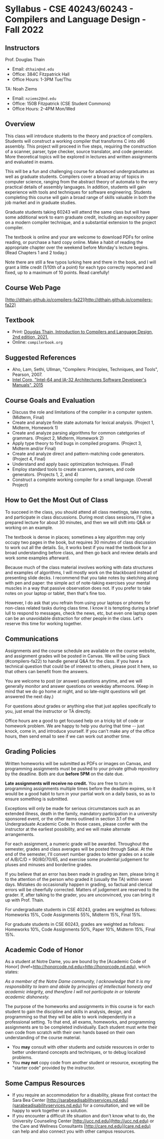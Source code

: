 # Syllabus - CSE 40243/60243 - Compilers and Language Design - Fall 2022

## Instructors

Prof. Douglas Thain
- Email: `dthain@nd.edu`
- Office: 384C Fitzpatrick Hall
- Office Hours: 1-3PM Tue/Thu

TA: Noah Ziems
- Email: `nziems2@nd.edu`
- Office: 150B Fitzpatrick (CSE Student Commons)
- Office Hours: 2-4PM Mon/Wed

## Overview

This class will introduce students to the theory and practice of compilers.
Students will construct a working compiler
that transforms C into x86 assembly.  This project will proceed in five
steps, requiring the construction of a scanner, parser, type checker,
source translator, and code generator.   More theoretical topics will
be explored in lectures and written assignments and evaluated in exams.

This will be a fun and challenging course for advanced undergraduates
as well as graduate students.  Compilers cover a broad array of topics in computer
science, ranging from the abstract theory of automata to the very practical details
of assembly languages.   In addition, students will gain experience with tools
and techniques for software engineering.
Students completing this course will gain a broad range of skills valuable
in both the job market and in graduate studies.

Graduate students taking 60243 will attend the same class but will have
some additional work to earn graduate credit, including an expository
paper on a modern compiler technique, and a substantial extension to
the project compiler.

The textbook is online and your are welcome to download 
PDFs for online reading, or purchase a hard copy online.
Make a habit of reading the appropriate chapter over the weekend before
Monday's lecture begins.  (Read Chapters 1 and 2 today.)

Note there are still a few typos lurking here and there in the book,
and I will grant a little credit (1/10th of a point) for each typo
correctly reported and fixed, up to a maximum of 10 points.  Read carefully!

## Course Web Page

[http://dthain.github.io/compilers-fa22](http://dthain.github.io/compilers-fa22)

## Textbook

- Print: [Douglas Thain, Introduction to Compilers and Language Design, 2nd edition, 2021.](http://compilerbook.org)
- Online: `compilerbook.org`

## Suggested References
- Aho, Lam, Sethi, Ullman, "Compilers: Principles, Techniques, and Tools", Pearson, 2007.
- [Intel Corp, "Intel-64 and IA-32 Architectures Software Developer's Manuals", 2015](https://www.intel.com/content/www/us/en/developer/articles/technical/intel-sdm.html)

## Course Goals and Evaluation

- Discuss the role and limitations of the compiler in a computer system. (Midterm, Final)
- Create and analyze finite state automata for lexical analysis. (Project 1, Midterm, Homework 1)
- Create and analyze parsing algorithms for common catetgories of grammars. (Project 2, Midterm, Homework 2)
- Apply type theory to find bugs in compiled programs. (Project 3, Midterm and/or Final)
- Create and analyze direct and pattern-matching code generators. (Project 4, Final)
- Understand and apply basic optimization techniques. (Final)
- Employ standard tools to create scanners, parsers, and code generators. (Projects 1, 2, and 4)
- Construct a complete working compiler for a small language. (Overall Project)

## How to Get the Most Out of Class

To succeed in the class, you should attend all class meetings,
take notes, and participate in class discussions.
During most class sessions, I'll give a prepared lecture for about 30 minutes,
and then we will shift into Q&amp;A or working on an example. 

The textbook is dense in places; sometimes a key algorithm may only occupy
two pages in the book, but requires 30 minutes of class discussion
to work out all the details.  So, it works best if you read the textbook
for a broad understanding before class, and then go back and review details
and work some examples afterward.

Because much of the class material involves working with data structures
and examples of algorithms, I will mostly work on the blackboard instead
of presenting slide decks.  I recommend that you take notes by sketching
along with pen and paper: the simple act of note-taking exercises your
mental muscles in a way that passive observation does not.  If you prefer to
take notes on your laptop or tablet, then that's fine too.

However, I do ask that you refrain from using your laptops or phones
for non-class related tasks during class time.  I know it is tempting
during a brief lull to respond to messages, check the news, etc,
but even one laptop open can be an unavoidable distraction for other
people in the class.  Let's reserve this time for working together.

## Communications

Assignments and the course schedule are available on the course website,
and assignment grades will be posted in Canvas.
We will be using Slack (\#compilers-fa22) to handle general Q&amp;A for the class.
If you have a technical question that could be of interest to others,
please post it here, so that others can benefit from the answers.

You are welcome to post (or answer) questions anytime, and we will
generally monitor and answer questions on weekday afternoons.
(Keep in mind that we do go home at night, and so late-night questions
will get answered the next day.)

For questions about grades or anything else that just applies specifically
to you, just email the instructor or TA directly.

Office hours are a good to get focused help on a tricky bit
of code or homework problem.  We are happy to help you during that
time -- just knock, come in, and introduce yourself.
If you can't make any of the office hours, then send email to
see if we can work out another time.

## Grading Policies

Written homeworks will be submitted as PDFs or images on Canvas,
and programming assignments must be pushed to your private github
repository by the deadline.  Both are due **before 5PM** on the date due.

**Late assignments will receive no credit.**
You are free to turn in programming assignments
multiple times before the deadline expires, so it
would be a good habit to turn in your partial work
on a daily basis, so as to ensure something is submitted.

Exceptions will only be made for serious circumstances
such as an extended illness, death in the family,
mandatory participation in a university sponsored event,
or the other items outlined in section 3.1 of the Undergraduate Academic Code.
In those cases, please confer with the instructor at the earliest possibility,
and we will make alternate arrangements.

For each assignment, a numeric grade will be awarded.
Throughout the semester, grades and class averages will be posted through Sakai.
At the end of the semester, I'll convert number grades to letter grades on
a scale of A/B/C/D = 90/80/70/65, and exercise some prudential judgement
for pluses and minuses and borderline grades.

If you believe that an error has been made in grading an item,
please bring it to the attention of the person who graded it
(usually the TA) within seven days. Mistakes do occasionally
happen in grading, so factual and clerical errors will be
cheerfully corrected.  Matters of judgement are reserved to the grader.
If, after talking to the grader, you are unconvinced,
you can bring it up with Prof. Thain.

For undergraduate students in CSE 40243, grades are weighted as follows:
Homeworks 15%, Code Assignments 55%, Midterm 15%, Final 15%.

For graduate students in CSE 60243, grades are weighted as follows:
Homeworks 10%, Code Assignments 50%, Paper 10%, Midterm 15%, Final 15%.

## Academic Code of Honor

As a student at Notre Dame, you are bound by the [Academic Code of Honor] (href=http://honorcode.nd.edu>http://honorcode.nd.edu),
which states:

*As a member of the Notre Dame community, I acknowledge that it is my responsibility to learn and abide by principles of intellectual honesty and academic integrity, and therefore I will not participate in or tolerate academic dishonesty.*

The purpose of the homeworks and assignments in this course is for each student
to gain the discipline and skills in analysis, design, and programming so that
they will be able to work independently in a professional setting.
To that end, all exams, homeworks, and programming assignments are to be completed individually.
Each student must write their own code from scratch with their own hands
based on their own understanding of the course material.

- You **may** consult with other students and outside resources in order to
better understand concepts and techniques, or to debug localized problems.
- You **may not** copy code from another student or resource,
excepting the "starter code" provided by the instructor.

## Some Campus Resources

- If you require an accommodation for a disability, please first contact the
Sara Bea Center [http://sarabeadisabilityservices.nd.edu](sarabeadisabilityservices.nd.edu) for a consultation, and we will be happy to work together on a solution.
-  If you encounter a difficult life situation and don't know what to do,
the University Counseling Center [http://ucc.nd.edu](http://ucc.nd.edu) or the Care and Wellness Consultants [http://care.nd.edu](care.nd.edu) can help and also connect you with other campus resources.
